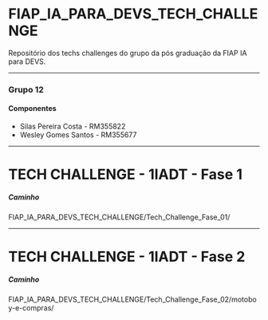 # FIAP_IA_PARA_DEVS_TECH_CHALLENGE
Repositório dos techs challenges do grupo da pós graduação da FIAP IA para DEVS.


****
### Grupo 12
#### Componentes
* Silas Pereira Costa - RM355822
* Wesley Gomes Santos - RM355677


****
# TECH CHALLENGE - 1IADT - Fase 1
##### Caminho
FIAP_IA_PARA_DEVS_TECH_CHALLENGE/Tech_Challenge_Fase_01/


****
# TECH CHALLENGE - 1IADT - Fase 2
##### Caminho
FIAP_IA_PARA_DEVS_TECH_CHALLENGE/Tech_Challenge_Fase_02/motoboy-e-compras/
